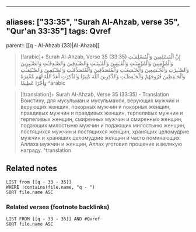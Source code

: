 
---
aliases: ["33:35", "Surah Al-Ahzab, verse 35", "Qur'an 33:35"]
tags: Qvref
---

parent:: [[q - Al-Ahzab (33)|Al-Ahzab]]

> [!arabic]+ Surah Al-Ahzab, Verse 35 (33:35)
> <span class="quran-arabic">إِنَّ ٱلْمُسْلِمِينَ وَٱلْمُسْلِمَـٰتِ وَٱلْمُؤْمِنِينَ وَٱلْمُؤْمِنَـٰتِ وَٱلْقَـٰنِتِينَ وَٱلْقَـٰنِتَـٰتِ وَٱلصَّـٰدِقِينَ وَٱلصَّـٰدِقَـٰتِ وَٱلصَّـٰبِرِينَ وَٱلصَّـٰبِرَٰتِ وَٱلْخَـٰشِعِينَ وَٱلْخَـٰشِعَـٰتِ وَٱلْمُتَصَدِّقِينَ وَٱلْمُتَصَدِّقَـٰتِ وَٱلصَّـٰٓئِمِينَ وَٱلصَّـٰٓئِمَـٰتِ وَٱلْحَـٰفِظِينَ فُرُوجَهُمْ وَٱلْحَـٰفِظَـٰتِ وَٱلذَّٰكِرِينَ ٱللَّهَ كَثِيرًا وَٱلذَّٰكِرَٰتِ أَعَدَّ ٱللَّهُ لَهُم مَّغْفِرَةً وَأَجْرًا عَظِيمًا</span>
^arabic

> [!translation]+ Surah Al-Ahzab, Verse 35 (33:35) - Translation
> Воистину, для мусульман и мусульманок, верующих мужчин и верующих женщин, покорных мужчин и покорных женщин, правдивых мужчин и правдивых женщин, терпеливых мужчин и терпеливых женщин, смиренных мужчин и смиренных женщин, подающих милостыню мужчин и подающих милостыню женщин, постящихся мужчин и постящихся женщин, хранящих целомудрие мужчин и хранящих целомудрие женщин и часто поминающих Аллаха мужчин и женщин, Аллах уготовил прощение и великую награду.
^translation



## Related notes
```dataview
LIST from [[q - 33 - 35]]
WHERE !contains(file.name, "q - ")
SORT file.name ASC
```

### Related verses (footnote backlinks)
```dataview
LIST FROM [[q - 33 - 35]] AND #Qvref
SORT file.name ASC
```

